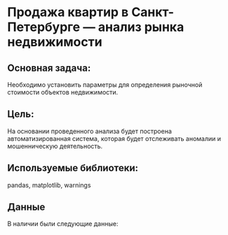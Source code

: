 # Продажа квартир в Санкт-Петербурге — анализ рынка недвижимости

## Основная задача: 
Необходимо установить параметры для определения рыночной стоимости объектов недвижимости.

## Цель:
На основании проведенного анализа будет построена автоматизированная система, которая будет отслеживать аномалии и мошенническую деятельность.

## Используемые библиотеки:
pandas, matplotlib, warnings

## Данные
В наличии были следующие данные:

